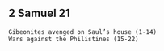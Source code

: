 ## 2 Samuel 21

```
Gibeonites avenged on Saul’s house (1-14)
Wars against the Philistines (15-22)
```

